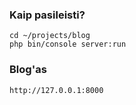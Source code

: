 ### Kaip pasileisti?

```
cd ~/projects/blog
php bin/console server:run
```

### Blog'as
```
http://127.0.0.1:8000
```
